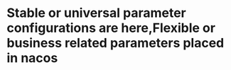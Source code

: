# Stable or universal parameter configurations are here,Flexible or business related parameters placed in nacos